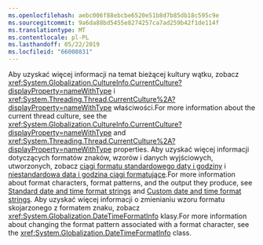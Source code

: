 ```yaml
---
ms.openlocfilehash: aebc006f88ebcbe6520e51b8d7b85db18c595c9e
ms.sourcegitcommit: 9a6da88bd5455e8274257ca7ad259b42f1de114f
ms.translationtype: MT
ms.contentlocale: pl-PL
ms.lasthandoff: 05/22/2019
ms.locfileid: "66008831"
---
```


<span data-ttu-id="af05e-101">Aby uzyskać więcej informacji na temat bieżącej kultury wątku, zobacz <xref:System.Globalization.CultureInfo.CurrentCulture?displayProperty=nameWithType> i <xref:System.Threading.Thread.CurrentCulture%2A?displayProperty=nameWithType> właściwości.</span><span class="sxs-lookup"><span data-stu-id="af05e-101">For more information about the current thread culture, see the <xref:System.Globalization.CultureInfo.CurrentCulture?displayProperty=nameWithType> and <xref:System.Threading.Thread.CurrentCulture%2A?displayProperty=nameWithType> properties.</span></span> <span data-ttu-id="af05e-102">Aby uzyskać więcej informacji dotyczących formatów znaków, wzorów i danych wyjściowych, utworzonych, zobacz [ciągi formatu standardowego daty i godziny](~/docs/standard/base-types/standard-date-and-time-format-strings.md) i [niestandardowa data i godzina ciągi formatujące](~/docs/standard/base-types/custom-date-and-time-format-strings.md).</span><span class="sxs-lookup"><span data-stu-id="af05e-102">For more information about format characters, format patterns, and the output they produce, see [Standard date and time format strings](~/docs/standard/base-types/standard-date-and-time-format-strings.md) and [Custom date and time format strings](~/docs/standard/base-types/custom-date-and-time-format-strings.md).</span></span> <span data-ttu-id="af05e-103">Aby uzyskać więcej informacji o zmienianiu wzoru formatu skojarzonego z formatem znaku, zobacz <xref:System.Globalization.DateTimeFormatInfo> klasy.</span><span class="sxs-lookup"><span data-stu-id="af05e-103">For more information about changing the format pattern associated with a format character, see the <xref:System.Globalization.DateTimeFormatInfo> class.</span></span>  
